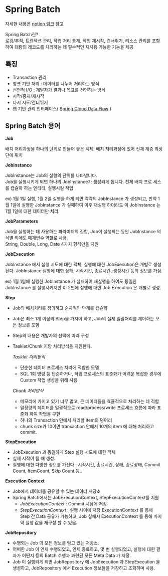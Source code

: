 # Spring Batch

자세한 내용은 [notion 링크](https://continuous-bagel-d02.notion.site/Spring-Batch-838962ce362948cf8a80befb1ae63578?pvs=4) 참고

Spring Batch란?  
로깅/추적, 트랜잭션 관리, 작업 처리 통계, 작업 재시작, 건너뛰기, 리소스 관리를 포함하여 대량의 레코드를 처리하는 데 필수적인 재사용 가능한 기능을 제공  


## 특징
- Transaction 관리
- 청크 기반 처리 : 데이터를 나누어 처리하는 방식
- [선언적 I/O](https://www.notion.so/Declarative-I-O-99d48139fac64bdabdc09fd3468e83e9?pvs=21) : 개발자가 결과나 목표를 선언하는 방식
- 시작/중지/재시작
- 다시 시도/건너뛰기
- 웹 기반 관리 인터페이스( [Spring Cloud Data Flow](https://cloud.spring.io/spring-cloud-dataflow) )


## Spring Batch 용어 

**Job**

배치 처리과정을 하나의 단위로 만들어 놓은 객체, 배치 처리과정에 있어 전체 계증 최상단에 위치  

**JobInstance**

JobInstance는 Job의 실행의 단위를 나타냅니다.   
Job을 실행시키게 되면 하나의 JobInstance가 생성되게 됩니다.   전체 배치 프로 세스를 캡슐화 하는 엔티티, 실행시킬 작업

ex)  1월 1일 실행, 1월 2일 실행을 하게 되면 각각의 JobInstance 가 생성되고, 만약 1월 1일에 실행한 JobInstance 가 실패하여 이후 재실행 하더라도 이 JobInstance 는 1월 1일에 대한 데이터만 처리.  


**JobParameters**

Job을 실행하는 데 사용하는 파라미터의 집합, Job이 실행되는 동안 JobInstance 의 식별 외에도 매개변수 역할로 사용.  
String, Double, Long, Date 4가지 형식만을 지원


**JobExecution**

JobInstance 에서 실행 시도에 대한 객체, 실행에 대한 JobExecution은 개별로 생성된다.
JobInstance 실행에 대한 상태, 시작시간, 종료시간, 생성시간 등의 정보를 가짐.

ex) 1월 1일에 실행한 JobInstance 가 실패하여 재실행을 하여도 동일한 JobInstance 를 실행시키지만 이 2번에 실행에 대한 Job Execution 은 개별로 생성.  


**Step**

- Job의 배치처리를 정의하고 순차적인 단계를 캡슐화
- Job은 최소 1개 이상의 Step을 가져야 하고, Job의 실제 일괄처리를 제어하는 모든 정보를 포함
- Step의 내용은 개발자의 선택에 따라 구성
- Tasklet/Chunk 지향 처리방식을 지원한다.
    
    
    *Tasklet 처리방식*
    
    - 단순한 데이터 프로세스 처리에 적합한 모델
    - SQL 1회 명령 등 단순하거나, 작업 프로세스의 표준화가 어려운 복잡한 경우에 Custom 작업 생성을 위해 사용
    
    *Chunk 처리방식*
    
    - 메모리에 가지고 있기 너무 많고, 큰 데이터들을 효율적으로 처리하는 데 적합
    - 일정양의 데이터를 일괄적으로 read/process/write 프로세스 흐름에 따라 표준화 하여 작업을 구현
    - 하나의 Transaction 안에서 처리할 item의 덩어리
    - chunk size가 10이면 transaction 안에서 10개의 item 에 대해 처리하고 commit.

**StepExecution**
- JobExecution 과 동일하게 Step 실행 시도에 대한 객체
- 실제 시작이 될 때 생성.
- 실행에 대한 다양한 정보를 가진다 : 시작시간, 종료시간, 상태, 종료상태, Commit Count, ItemCount, Skip Count 등..

**Execution Context** 

- Job에서 데이터를 공유할 수 있는 데이터 저장소
- Spring Batch에서는 JobExecutionContext, StepExecutionContext를 지원
    - *JobExecutionContext* :  Commit 시점에 저장
    - *StepExecutionContext* : 실행 사이에 저장 ExecutionContext 를 통해 Step 간 Data 공유가 가능하고, Job 실패시 ExecutionContext 를 통해 마지막 실행 값을 재구성 할 수 있음.

**JobRepository**
- 수행되는 Job 의 모든 정보를 담고 있는 저장소.
- 어떠한 Job 이 언제 수행되었고, 언제 종료하고, 몇 번 실행되었고, 실행에 대한 결과가 어떤지 등의 Batch 수행과 과련된 모든 Meta Data 가 저장.
- Job 이 실행되게 되면 JobRepository 에 JobExecution 과 StepExecution 을 생성하고, JobRepository 에서 Execution 정보들을 저장하고 조회하며 사용.
